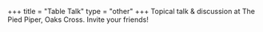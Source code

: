 +++
title = "Table Talk"
type = "other"
+++
Topical talk & discussion at The Pied Piper, Oaks Cross. Invite your friends!
